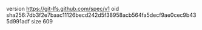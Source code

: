 version https://git-lfs.github.com/spec/v1
oid sha256:7db3f2e7baac11126becd242d5f38958acb564fa5decf9ae0cec9b435d991adf
size 609
